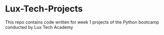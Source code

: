 # Lux-Tech-Projects
This repo contains code written for week 1 projects of the Python bootcamp conducted by Lux Tech Academy

